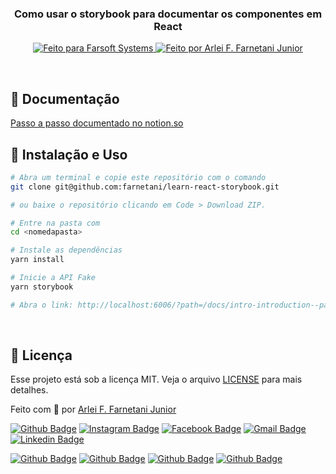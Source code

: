 <h3 align="center">
  Como usar o storybook para documentar os componentes em React
</h3>

<p align="center">
  <a href="https://farsoft.com.br">
    <img alt="Feito para Farsoft Systems" src="https://img.shields.io/badge/made%20by-FarsoftSystems-purple%2306b656?style=flat-square">
  </a>

  <a href="https://www.github.com/farnetani/">
    <img alt="Feito por Arlei F. Farnetani Junior" src="https://img.shields.io/badge/solved%20by-Arlei%20F.%20Farnetani%20Junior-%2306b656?style=flat-square">
  </a>
</p>

<br>

## :rocket: Documentação

[Passo a passo documentado no notion.so](https://amusing-wishbone-7dd.notion.site/23-Como-documentar-c-digos-Documentando-Front-End-com-Storybook-02a984fbb7264e8f8d6e689a01a3915b)

## :wrench: Instalação e Uso

```bash
# Abra um terminal e copie este repositório com o comando
git clone git@github.com:farnetani/learn-react-storybook.git

# ou baixe o repositório clicando em Code > Download ZIP.

# Entre na pasta com
cd <nomedapasta>

# Instale as dependências
yarn install

# Inicie a API Fake
yarn storybook

# Abra o link: http://localhost:6006/?path=/docs/intro-introduction--page no seu navegador
```

<br>

## :memo: Licença

Esse projeto está sob a licença MIT. Veja o arquivo [LICENSE](/LICENSE) para mais detalhes.


Feito com :purple_heart: por [Arlei F. Farnetani Junior](https://github.com/farnetani)

[![Github Badge](https://img.shields.io/github/followers/farnetani?style=social)](https://img.shields.io/github/followers/farnetani?style=social)
[![Instagram Badge](https://img.shields.io/badge/-farnetanijr-purple?style=flat-square&logo=Instagram&logoColor=white&link=https://www.instagram.com/farnetanijr/)](https://www.instagram.com/farnetanijr)
[![Facebook Badge](https://img.shields.io/badge/-farnetanijr-navy?style=flat-square&logo=Facebook&logoColor=white&link=https://www.facebook.com/farnetanijr/)](https://www.facebook.com/farnetanijr)
[![Gmail Badge](https://img.shields.io/badge/-farnetani@gmail.com-c14438?style=flat-square&logo=Gmail&logoColor=white&link=mailto:farnetani@gmail.com)](mailto:farnetani@gmail.com)
[![Linkedin Badge](https://img.shields.io/badge/-Arlei%20F.%20Farnetani%20Junior-blue?style=flat-square&logo=Linkedin&logoColor=white&link=https://www.linkedin.com/in/farnetani/)](https://www.linkedin.com/in/farnetani/)

[![Github Badge](https://img.shields.io/github/followers/farnetani?label=Clique%20aqui%20para%20me%20seguir%20no%20Github&style=plastic)](https://img.shields.io/github/followers/farnetani?label=Clique%20aqui%20para%20me%20seguir%20no%20Github&style=plastic)
[![Github Badge](https://img.shields.io/github/stars/farnetani/desafio-02-componetizando-a-aplicacao?style=social)](https://img.shields.io/github/stars/farnetani/desafio-02-componetizando-a-aplicacao?style=social)
[![Github Badge](https://img.shields.io/github/watchers/farnetani/desafio-02-componetizando-a-aplicacao?style=social)](https://img.shields.io/github/watchers/farnetani/desafio-02-componetizando-a-aplicacao?style=social)
[![Github Badge](https://img.shields.io/github/forks/farnetani/desafio-02-componetizando-a-aplicacao?style=social)](https://img.shields.io/github/forks/farnetani/desafio-02-componetizando-a-aplicacao?style=social)